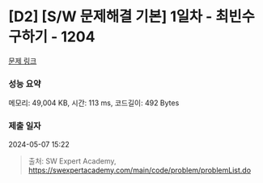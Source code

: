 # [D2] [S/W 문제해결 기본] 1일차 - 최빈수 구하기 - 1204 

[문제 링크](https://swexpertacademy.com/main/code/problem/problemDetail.do?contestProbId=AV13zo1KAAACFAYh) 

### 성능 요약

메모리: 49,004 KB, 시간: 113 ms, 코드길이: 492 Bytes

### 제출 일자

2024-05-07 15:22



> 출처: SW Expert Academy, https://swexpertacademy.com/main/code/problem/problemList.do